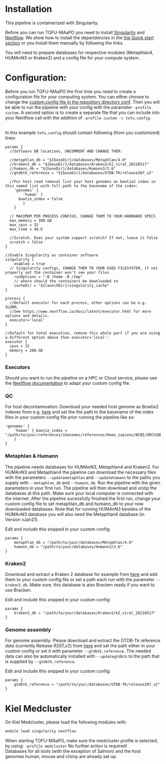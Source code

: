 # Installation

This pipeline is containerized with Singularity. 

Before you can run TOFU-MAaPO you need to install [Singularity](https://docs.sylabs.io/guides/3.9/user-guide/quick_start.html) and [Nextflow](https://www.nextflow.io/docs/latest/install.html). We show how to install the dependencies in the [the Quick start section](../README.md#quick-start) or you install them manually by following the links.<br />

You will need to prepare databases for respective modules (Metaphlan4, HUMAnN3 or Kraken2) and a config file for your compute system.<br />

# Configuration:
Before you run TOFU-MAaPO the first time you need to create a configuration file for your computing system. You can either choose to change the [custom.config file in the repository directory conf](../conf/custom.config). Then you will be able to run the pipeline with your config with the parameter `-profile custom`. A second option is to create a separate file that you can include into your Nextflow call with the addition of `-profile custom -c tofu.config`. <br /><br />

In this example `tofu.config` should contain following (from you customized) lines: <br />
```
params {
  //Software DB locations, UNCOMMENT AND CHANGE THEM:

  //metaphlan_db = "${baseDir}/databases/Metaphlan/4.0"
  //kraken2_db = "${baseDir}/databases/Kraken2/k2_viral_20210517"
  //humann_db = "${baseDir}/databases/Humann3/3.6" 
  //gtdbtk_reference = "${baseDir}/databases/GTDB-TK/release207_v2"

  //For host read removal list your host genomes as bowtie2 index in this named list with full path to the basename of the index:
	'genomes' {
		'human' {
      bowtie_index = false
		}
	}

  // MAXIMUM PER PROCESS CONFIGS, CHANGE THEM TO YOUR HARDWARE SPECS
  max_memory = 100.GB
  max_cpus = 32
  max_time = 48.h
  
  //Scratch. Does your system support scratch? If not, leave it false
  scratch = false
}

//Enable Singularity as container software
singularity {
	enabled = true
  // Singularity configs, CHANGE THEM TO YOUR USED FILESYSTEM, if not properly set the container won't see your files
	runOptions = "-B /home -B /tmp"
	// where should the containers be downloaded to
	cacheDir = "${launchDir}/singularity_cache"
}

process {
  //Default executor for each process, other options can be e.g. SLURM.
  //See https://www.nextflow.io/docs/latest/executor.html for more options and details.
  executor='local'
}

//Default for total execution, remove this whole part if you are using a different option above than executor='local':
executor {
  cpus = 32
  memory = 200.GB
}
```

### Executors
Should you want to run the pipeline on a HPC or Cloud service, please see the [Nextflow documentation](https://www.nextflow.io/docs/latest/executor.html) to adapt your custom config file.

### QC
For host decontamination: Download your needed host genome as Bowtie2 indexes from e.g. [here](https://benlangmead.github.io/aws-indexes/bowtie) and set the the path to the  basename of the index files in your custom config file prior running the pipeline like so:
```
'genomes' {
	'human' { bowtie_index = "/path/to/your/references/iGenomes/references/Homo_sapiens/NCBI/GRCh38Decoy/Sequence/Bowtie2Index/genome"
	}
}
```
### Metaphlan & Humann
The pipeline needs databases for HUMAnN3, Metaphlan4 and Kraken2. For HUMAnN3 and Metaphlan4 the pipeline can download the necessary files with the parameters `--updatemetaphlan` and `--updatehumann` to the paths you supply with `--metaphlan_db` and `--humann_db`. 
Run the pipeline with the given parameters in your first run. The pipeline will then download and unzip the databases at this path. Make sure your local computer is connected with the internet. After the pipeline sucessfully finished the first run, change your custom config file to set metaphlan_db and humann_db to your now downloaded databases. Note that for running HUMAnN3 besides of the HUMAnN3 database you will also need the Metaphlan4 database (in Version vJan21).

Edit and include this snipped in your custom config:
```
params {
	metaphlan_db = "/path/to/your/databases/Metaphlan/4.0"
	humann_db = "/path/to/your/databases/Humann3/3.6"
}
```

### Kraken2
Download and extract a Kraken 2 database for example from [here](https://benlangmead.github.io/aws-indexes/k2) and add them to your custom config file or set a path each run with the parameter `--kraken2_db`. Make sure, this database is also Bracken ready if you want to use Bracken.

Edit and include this snipped in your custom config:
```
params {
	kraken2_db = "/path/to/your/databases/Kraken2/k2_viral_20210517"
}
```

### Genome assembly
For genome assembly: Please download and extract the GTDB-Tk reference data (currently Release R207_v2) from [here](https://ecogenomics.github.io/GTDBTk/installing/index.html#gtdb-tk-reference-data) and set the path either in your custom config or set it with parameter `--gtdbtk_reference`. The needed data can also be automatically installed with `--updategtdbtk` to the path that is supplied by `--gtdbtk_reference`.

Edit and include this snipped in your custom config:
```
params {
	gtdbtk_reference = "/path/to/your/databases/GTDB-TK/release207_v2"
}
```

# Kiel Medcluster
On Kiel Medcluster, please load the following modules with:
```bash
module load singularity nextflow
```
When starting TOFU-MAaPO, make sure the medcluster profile is selected, by using: `-profile medcluster`
No further action is required! <br />
Databases for all tools (with the exception of Salmon) and the host genomes human, mouse and chimp are already set up.